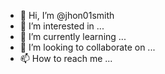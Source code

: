 - 👋 Hi, I’m @jhon01smith
- 👀 I’m interested in ...
- 🌱 I’m currently learning ...
- 💞️ I’m looking to collaborate on ...
- 📫 How to reach me ...

<!---
jhon01smith/jhon01smith is a ✨ special ✨ repository because its `README.md` (this file) appears on your GitHub profile.
You can click the Preview link to take a look at your changes.
--->
